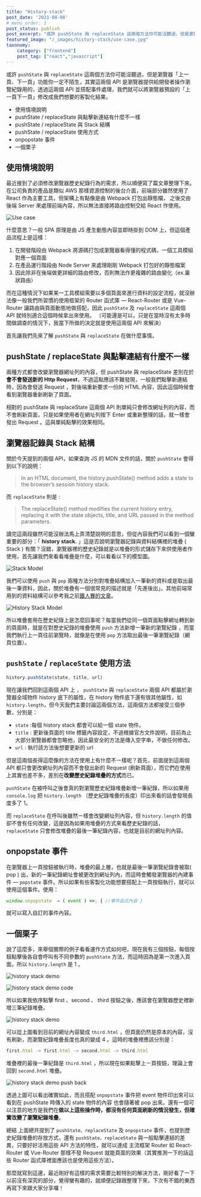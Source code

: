 ```yaml
---
title: "History-stack"
post_date: '2021-08-08'
# menu_order: 1
post_status: publish
post_excerpt: "或許 pushState 與 replaceState 這兩個方法你可能沒聽過，但是瀏覽器「上一頁、下一頁」功能你一定不陌生，其實這兩個 API 是瀏覽器提供給開發者操作瀏覽紀錄用的，透過這兩個 API 並搭配事件處理，我們就可以將瀏覽器預設的「上一頁下一頁」修改成我們想要的客製化結果。"
featured_image: "/_images/history-stack/use-case.jpg"
taxonomy:
    category: ["frontend"]
    post_tag: ["react","javascript"]
---
```


或許 `pushState` 與 `replaceState` 這兩個方法你可能沒聽過，但是瀏覽器「上一頁、下一頁」功能你一定不陌生，其實這兩個 API 是瀏覽器提供給開發者操作瀏覽紀錄用的，透過這兩個 API 並搭配事件處理，我們就可以將瀏覽器預設的「上一頁下一頁」修改成我們想要的客製化結果。

- 使用情境說明
- pushState / replaceState 與點擊新連結有什麼不一樣
- pushState / replaceState 與 Stack 結構
- pushState / replaceState 使用方式
- onpopstate 事件
- 一個栗子

## 使用情境說明

最近接到了必須修改瀏覽器歷史紀錄行為的需求，所以順便寫了篇文章整理下來。 在公司負責的產品是類似 AWS 那樣資源控制的後台介面，前端部分雖然使用了 React 作為主要工具，但架構上有點像是由 Webpack 打包出靜態檔， 之後交由後端 Server 來處理前端內容，所以無法直接將路由控制交給 React 作使用。

![Use case](/_images/history-stack/use-case.jpg)

什麼意思？一般 SPA 原理是由 JS 產生動態內容並即時掛到 DOM 上，但這個產品流程上是這樣：

1. 在開發階段由 Webpack 將源碼打包成瀏覽器看得懂的程式碼，一個工具模組對應一個頁面
2. 在產品運行階段由 Node Server 來處理剛剛 Webpack 打包好的靜態檔案
3. 因此除非在後端做更詳細的路由修改，否則無法作更複雜的路由變化（ex.巢狀路由）

而在這種情況下如果某一工具模組需要以多個頁面來進行資料的設定流程，就沒辦法像一般我們所習慣的使用框架的 Router 函式庫 — React-Router 或是 Vue-Router 讓路由與頁面動態地做搭配，因此 `pushState` 及 `replaceState` 這兩個 API 就特別適合這個時候拿出來使用。 （可能還是可以，只是在當時沒有太多時間做調查的情況下，我當下所做的決定就是使用這兩個 API 來解決）

首先讓我們先來了解 `pushState` 與 `replaceState` 在做什麼事情。

## pushState / replaceState 與點擊連結有什麼不一樣

兩種方式都會改變瀏覽器網址列的內容，但 pushState 與 replaceState 差別在於**會不會發送新的 Http Request**，不過這點應該不難發現，一般我們點擊新連結時，因為會發送 Request ，對後端重新要求一份的 HTML 內容，因此這個時候會看到瀏覽器重新刷新了頁面。

相對的 pushState 與 replaceState 這兩個 API 則單純只會修改網址列的內容，而不會刷新頁面，只是如果使用者在網址列按下 Enter 或重新整理的話，就一樣會發出 Request 。這與單純點擊的效果相同。

## 瀏覽器記錄與 Stack 結構

關於今天提到的兩個 API，如果查詢 JS 的 MDN 文件的話，關於 `pushState` 會得到以下的說明：

> In an HTML document, the history.pushState() method adds a state to the browser’s session history stack.

而 `replaceState` 則是 :

> The replaceState() method modifies the current history entry, replacing it with the state objects, title, and URL passed in the method parameters.

讀完這兩段雖然可能沒辦法馬上弄清楚說明的意思，但從內容我們可以看到一個蠻重要的部分：「 **history stack.** 」這是否說明瀏覽器記錄與資料結構裡的堆疊 ( Stack ) 有關？沒錯，瀏覽器裡的歷史紀錄就是以堆疊的形式儲存下來供使用者作使用，首先讓我們來看看堆疊是什麼，可以看看以下的模型圖。

![Stack Model](/_images/history-stack/stack-model.jpg)

我們可以使用 `push` 與 `pop` 兩種方法分別對堆疊結構加入一筆新的資料或是取出最後一筆資料，因此，關於堆疊有一個很常見的描述就是「先進後出」。其他前端常用到的資料結構可以參考我之前[鐵人賽的文章](https://ithelp.ithome.com.tw/articles/10227662)。

![History Stack Model](/_images/history-stack/-model.jpg)

所以堆疊套用在歷史紀錄上是怎麼回事呢？每當我們從同一個頁面點擊網址轉到新的頁面時，就是在對歷史紀錄的堆疊使用 `push` 方法新增一筆新的瀏覽紀錄 ，而當我們執行上一頁往前瀏覽時，就像是在使用 `pop` 方法取出最後一筆瀏覽紀錄（網頁位置）。

## `pushState` / `replaceState` 使用方法

```js
history.pushState(state, title, url)
```

現在讓我們回到這兩個 API 上 ， `pushState` 與 `replaceState` 兩個 API 都屬於瀏覽器全域物件 history 底下的屬性，在 history 物件底下還有很其他屬性，如 `history.length`，但今天我們主要討論這兩個方法，這兩個方法都接受三個參數，分別是：

- `state` :每個 history stack 都會可以給一個 state 物件。
- `title` : 更新後頁面的 title 標籤內容設定，不過根據官方文件說明，目前為止大部分瀏覽器都會忽略他，因此最安全的方法是傳入空字串，不做任何修改。
- `url` : 執行該方法後想要更新的 url

但是這兩個長得這麼像的方法在使用上有什麼不ㄧ樣呢？首先，前面提到這兩個 API 都只會更改網址列內容而不會發出新的 Request (刷新頁面），而它們在使用上其實也差不多，差別在**改變歷史紀錄堆疊的方式**而已。

`pushState` 在被呼叫之後會真的對瀏覽歷史紀錄堆疊新增一筆紀錄，所以如果用 `console.log` 把 `history.length` （歷史紀錄堆疊的長度）印出來看的話會發現長度多了 1。

而 `replaceState` 在呼叫後雖然ㄧ樣會改變網址列內容，但 `history.length` 的值卻不會有任何改變，這是因為如果用堆疊的方式來看歷史紀錄的話， `replaceState` 只會修改堆疊的最後一筆紀錄內容，也就是目前的網址列內容。

## onpopstate 事件

在瀏覽器上一頁按鈕被執行時，堆疊的最上層，也就是最後一筆瀏覽紀錄會被取( pop ) 出，新的一筆紀錄網址會被更改到網址列內，而這時會觸發瀏覽器的內建事件 — `popstate` 事件。所以如果有些客製化功能想要搭配上一頁按鈕執行，就可以使用這個事件。使用：

```js
window.onpopstate  = ( event ) =>; { //事件函式內容 }
```

就可以寫入自訂的事件內容。

## 一個栗子

說了這麼多，來舉個實際的例子看看運作方式如何吧，現在我有三個按鈕，每個按鈕點擊後各自會呼叫有不同參數的 `pushState` 方法，而這時因為是第一次進入頁面，所以 `history.length` 是 1 。

![history stack demo](/_images/history-stack/-demo.png)

![history stack demo code ](/_images/history-stack/-demo-code.png)

所以如果我依序點擊 first 、second 、 third 按鈕之後，應該會在瀏覽器歷史裡新增三筆紀錄堆疊。

![history stack demo](/_images/history-stack/-demo-result1.png)

可以從上圖看到目前的網址內容變成 `third.html` ，但頁面仍然是原本的內容，沒有刷新，而瀏覽紀錄堆疊長度也真的變成 4 。這時的堆疊裡應該分別是：

```js
first.html -> first.html -> second.html -> third.html
```

堆疊裡的最後一筆紀錄是 `third.html` ，所以現在如果點擊上ㄧ頁按鈕，理論上會回到 `second.html` 堆疊。

![history stack demo push back](/_images/history-stack/-demo-lastPage.png)

透過上圖可以看出確實如此，而且搭配 `onpopstate` 事件把 event 物件印出來可以看到在 pushState 時傳入的 state 物件的內容 也會隨著被 pop 出來。還有一個可以注意的地方是我們在**做以上這些操作時，都沒有任何頁面刷新的情況發生，但確實改變了瀏覽紀錄堆疊**。

總結
上面總共提到了 `pushState、replaceState` 及 `onpopstate` 事件，也提到歷史紀錄堆疊的存放方式，還有 `pushState、replaceState` 與一般點擊連結的差異，只要好好活用這些 API 方法的特性，就可以達成 主流框架 Router 如 React-Router 或 Vue-Router 那樣不發 Request 就能頁面的效果（其實推測一下的話這些 Router 函式庫裡面應該也是使用這些方法）。

那麼就寫到這邊，最近剛好有這樣的需求需要比較特別的解決方法，剛好看了一下以前沒有深究的部分，覺得蠻有趣的，就順便記錄跟整理下來，下次有不錯的東西再寫下來跟大家分享囉！
